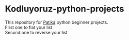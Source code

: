 # Kodluyoruz-python-projects
This repository for [Patika](https://www.patika.dev) python beginner projects.<br>
First one to flat your list <br>
Second one to reverse your list

